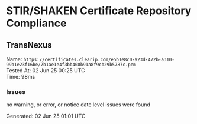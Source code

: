 # STIR/SHAKEN Certificate Repository Compliance

## TransNexus

Name: `https://certificates.clearip.com/e5b1e8c0-a23d-472b-a310-99b1e23f16be/7b1ae1e4f3bb408b91a8f9cb29b5787c.pem`\
Tested At: 02 Jun 25 00:25 UTC\
Time: 98ms

### Issues

no warning, or error, or notice date level issues were found

Generated: 02 Jun 25 01:01 UTC